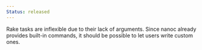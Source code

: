 ```yaml
--- 
Status: released
--- 
```


Rake tasks are inflexible due to their lack of arguments. Since nanoc already provides built-in commands, it should be possible to let users write custom ones.
